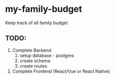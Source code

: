 # my-family-budget

Keep track of all family budget

## TODO:

1. Complete Backend
   1. setup database - postgres
   1. create schema
   1. create routes
1. Complete Frontend (React/Vue or React Native)
